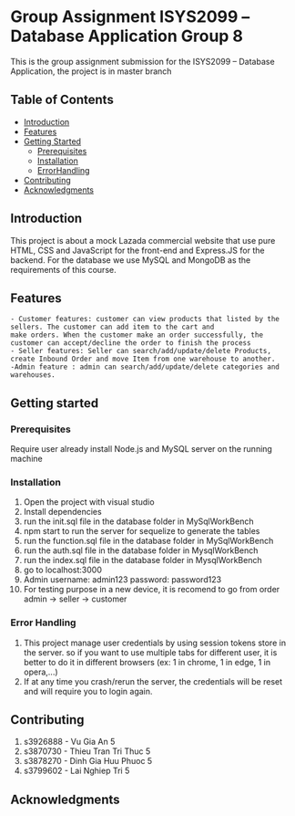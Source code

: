 # Group Assignment ​ISYS2099​ – ​Database Application Group 8

This is the group assignment submission for the ​ISYS2099​ – ​Database Application, the project is in master branch

## Table of Contents

- [Introduction](#introduction)
- [Features](#features)
- [Getting Started](#getting-started)
  - [Prerequisites](#prerequisites)
  - [Installation](#installation)
  - [ErrorHandling](#errorhandling)
- [Contributing](#contributing)
- [Acknowledgments](#acknowledgments)

## Introduction

This project is about a mock Lazada commercial website that use pure HTML, CSS and JavaScript for the front-end
and Express.JS for the backend. For the database we use MySQL and MongoDB as the requirements of this course.

## Features

    - Customer features: customer can view products that listed by the sellers. The customer can add item to the cart and
    make orders. When the customer make an order successfully, the customer can accept/decline the order to finish the process
    - Seller features: Seller can search/add/update/delete Products, create Inbound Order and move Item from one warehouse to another.
    -Admin feature : admin can search/add/update/delete categories and warehouses.

## Getting started

### Prerequisites

Require user already install Node.js and MySQL server on the running machine

### Installation

1. Open the project with visual studio
2. Install dependencies
3. run the init.sql file in the database folder in MySqlWorkBench
4. npm start to run the server for sequelize to generate the tables
5. run the function.sql file in the database folder in MySqlWorkBench
6. run the auth.sql file in the database folder in MysqlWorkBench
7. run the index.sql file in the database folder in MysqlWorkBench
8. go to localhost:3000
9. Admin username: admin123 password: password123
10. For testing purpose in a new device, it is recomend to go from order admin -> seller -> customer

### Error Handling

1. This project manage user credentials by using session tokens store in the server. so if you want to use multiple
   tabs for different user, it is better to do it in different browsers (ex: 1 in chrome, 1 in edge, 1 in opera,...)
2. If at any time you crash/rerun the server, the credentials will be reset and will require you to login again.

## Contributing

1. s3926888 - Vu Gia An                5
2. s3870730 - Thieu Tran Tri Thuc      5 
3. s3878270 - Dinh Gia Huu Phuoc       5 
4. s3799602 - Lai Nghiep Tri           5

## Acknowledgments
